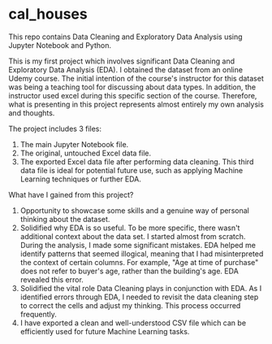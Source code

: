 # cal_houses
This repo contains Data Cleaning and Exploratory Data Analysis using Jupyter Notebook and Python.

This is my first project which involves significant Data Cleaning and Exploratory Data Analysis (EDA). I obtained the dataset from an online Udemy course. The initial intention of the course's instructor for this dataset was being a teaching tool for discussing about data types. In addition, the instructor used excel during this specific section of the course. Therefore, what is presenting in this project represents almost entirely my own analysis and thoughts.

The project includes 3 files:
1) The main Jupyter Notebook file.
2) The original, untouched Excel data file. 
3) The exported Excel data file after performing data cleaning. This third data file is ideal for potential future use, such as applying Machine Learning techniques or further EDA.

What have I gained from this project?
1) Opportunity to showcase some skills and a genuine way of personal thinking about the dataset.
2) Solidified why EDA is so useful. To be more specific, there wasn't additional context about the data set. I started almost from scratch. During the analysis, I made some significant mistakes. EDA helped me identify patterns that seemed illogical, meaning that I had misinterpreted the context of certain columns. For example, "Age at time of purchase" does not refer to buyer's age, rather than the building's age. EDA revealed this error.
3) Solidified the vital role Data Cleaning plays in conjunction with EDA. As I identified errors through EDA, I needed to revisit the data cleaning step to correct the cells and adjust my thinking. This process occurred frequently.
4) I have exported a clean and well-understood CSV file which can be efficiently used for future Machine Learning tasks.

